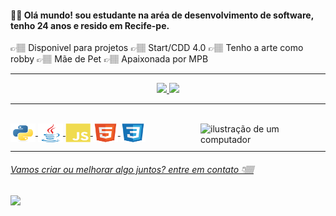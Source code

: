 <h4>👋🏽 Olá mundo! sou estudante na aréa de desenvolvimento de software, tenho 24 anos e resido em Recife-pe.</h4>
👉🏽 Disponivel para projetos 👉🏽 Start/CDD 4.0 👉🏽 Tenho a arte como robby 👉🏽 Mãe de Pet  👉🏽 Apaixonada por MPB 
  <hr>
  <div align="center">
  <a href="https://github.com/isabelafariass">
  <img loading="lazy" height="170em" src="http://github-readme-streak-stats.herokuapp.com/?user=isabelafariass&amp;theme=radical">
  <img height="170em" src="https://github-readme-stats.vercel.app/api/top-langs/?username=isabelafariass&layout=compact&langs_count=7&theme=radical"/>
</div>
<hr>
  <div style="display: inline_block"><br>
  <img src="https://raw.githubusercontent.com/MicaelliMedeiros/micaellimedeiros/master/image/computer-illustration.png" alt="ilustração de um computador" min-width="200px" max-width="200px" width="200px" align="right">
  <img align="center" alt="isa-Python" height="30" width="40" src="https://raw.githubusercontent.com/devicons/devicon/master/icons/python/python-original.svg">
  <img align="center" alt="isa-Java" height="30" width="40" src="https://raw.githubusercontent.com/devicons/devicon/master/icons/java/java-original.svg">
  <img align="center" alt="isa-Js" height="30" width="40" src="https://raw.githubusercontent.com/devicons/devicon/master/icons/javascript/javascript-plain.svg">
  <img align="center" alt="isa-HTML" height="30" width="40" src="https://raw.githubusercontent.com/devicons/devicon/master/icons/html5/html5-original.svg">
  <img align="center" alt="isa-CSS" height="30" width="40" src="https://raw.githubusercontent.com/devicons/devicon/master/icons/css3/css3-original.svg">
    </div>
    <hr>
    <div>
 <h6> Vamos criar ou melhorar algo juntos? entre em contato 👇🏽 </h6>
 <a href="https://www.linkedin.com/in/isabela-nadja-866b7a27b/" target="_blank"><img src="https://img.shields.io/badge/-LinkedIn-%230077B5?style=for-the-badge&logo=linkedin&logoColor=white" target="_blank"></a> 
  </div>
